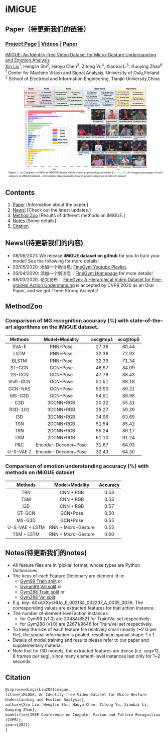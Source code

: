 # iMiGUE

## Paper（待更新我们的链接）
### [Project Page](https://sdolivia.github.io/FineGym/) | [Videos](https://www.youtube.com/playlist?list=PL2wRKCL5yrJRBnIxWhmVr3xLJahdK5DGJ) | [Paper](https://arxiv.org/abs/2004.06704)
[iMiGUE: An Identity-free Video Dataset for Micro-Gesture Understanding and Emotion Analysis](https://sdolivia.github.io/FineGym/) <br>
 [Xin Liu](http://seea.tju.edu.cn/info/1015/2158.htm)<sup>1</sup>,
 Henglin Shi<sup>2</sup>,
 Haoyu Chen<sup>3</sup>,
 Zitong Yu<sup>4</sup>,
 Xiaobai Li<sup>5</sup>,
 Guoying Zhao<sup>6</sup> <br>
 <sup>1</sup> Center for Machine Vision and Signal Analysis, University of Oulu,Finland <br>
 <sup>2</sup> School of Electrical and Information Engineering, Tianjin University,China

<div align="center">
    <img src="pictures/Fig2.png">
</div>

## Contents
1. [Paper](#Paper) [Information about the paper.]
2. [News!](#News!) [Check out the latest updates.]
3. [Method Zoo](#MethodZoo) [Results of different methods on iMiGUE.]
4. [Notes](#Notes) [Some details]
5. [Citation](#Citation)

## News!(待更新我们的内容)
- 08/06/2021: We release **iMiGUE dataset on github** for you to train your model! See the following for more details!
- 03/05/2020: 添加一个新消息: [FineGym Youtube Playlist](https://www.youtube.com/playlist?list=PL2wRKCL5yrJRBnIxWhmVr3xLJahdK5DGJ).
- 26/04/2020: 添加一个新消息：[FineGym Homepage](https://sdolivia.github.io/FineGym/) for more details!
- 88/03/2020: 论文发布： [FineGym: A Hierarchical Video Dataset for Fine-grained Action Understanding](https://openaccess.thecvf.com/content_CVPR_2020/html/Shao_FineGym_A_Hierarchical_Video_Dataset_for_Fine-Grained_Action_Understanding_CVPR_2020_paper.html) is accepted by CVPR 2020 as an Oral Paper, and we got Three Strong Accepts!


## MethodZoo
### Comparison of MG recognition accuracy (%) with state-of-the-art algorithms on the iMiGUE dataset.

<center>
  
| Methods | Model+Modality | acc@top1 | acc@top5 |
| :-----: | :-----: | :------: | :------: |
| SVA-E | RNN+Pose | 27.38 | 60.44 |
| LSTM | RNN+Pose | 32.36 | 72.93 |
| BLSTM | RNN+Pose | 32.39 | 71.34 |
| ST-GCN| GCN+Pose | 46.97 | 84.09 |
| 2S-GCN | GCN+Pose | 47.78 | 88.43 |
| Shift-GCN | GCN+Pose | 51.51 | 88.18 |
| GCN-NAS | GCN+Pose | 53.90 | 89.21 |
| MS-G3D | GCN+Pose | 54.91 | 89.98 |
| C3D | 3DCNN+RGB | 20.32 | 55.31 |
| R3D-101 | 3DCNN+RGB | 25.27 | 59.39 |
| I3D | 3DCNN+RGB | 34.96 | 63.69 |
| TSN | 2DCNN+RGB | 51.54 | 85.42 |
| TRN | 2DCNN+RGB | 55.24 | 89.17 |
| TSM | 2DCNN+RGB | 61.10 | 91.24 |
| P&C | Encoder-Decoder+Pose | 31.67 | 64.93 |
| U-S-VAE Z |Encoder-Decoder+Pose| 32.43 | 64.30 |

</center>

### Comparison of emotion understanding accuracy (%) with methods on iMiGUE dataset

<center>

| Methods | Model+Modality | Accuracy |
| :-----: | :-----: | :------: |
| TRN | CNN + RGB | 0.53 |
| TSM | CNN + RGB | 0.53 |
| I3D | CNN + RGB | 0.57 |
| ST-GCN| GCN+Pose | 0.50 |
| MS-G3D | GCN+Pose | 0.55 |
| U-S-VAE + LSTM | RNN + Micro-Gesture | 0.55 |
| TSM + LSTM | RNN + Micro-Gesture | 0.60 |
</center>


## Notes(待更新我们的notes)
- All feature files are in 'pickle' format, whose types are Python Dictionaries. 
- The keys of each Feature Dictionary are element id in:
	- [Gym99 Train split](https://sdolivia.github.io/FineGym/resources/dataset/gym99_train_element_v1.0.txt) or 
	- [Gymm99 Val split](https://sdolivia.github.io/FineGym/resources/dataset/gym99_val_element.txt) or 
	- [Gym288 Train split](https://sdolivia.github.io/FineGym/resources/dataset/gym288_train_element_v1.0.txt) or 
	- [Gym288 Val split](https://sdolivia.github.io/FineGym/resources/dataset/gym288_val_element.txt). 
- E.g. key: A0xAXXysHUo_E_002184_002237_A_0035_0036; The corresponding values are extracted features for that action instance. 
- The number of element-level action instances:
	- for Gym99 (v1.0) are 20484/8521 for Train/Val set respectively;
	- for Gym288 (v1.0) are 22671/9646 for Train/val set respectively.
- To keep the size of each feature file relatively small (mostly 1~2 G per file), the spatial information is pooled, resulting in spatial shape: 1 x 1.
- Details of model training and results please refer to our paper and supplementary material.
- Note that for I3D models, the extracted features are dense (i.e. seg=12, 8 frames per seg), since many element-level instances last only for 1~2 seconds.

## Citation
```
@inproceedings{Liu2021imigue,
title={iMiGUE: An Identity-free Video Dataset for Micro-Gesture Understanding and Emotion Analysis},
author={Xin Liu, Henglin Shi, Haoyu Chen, Zitong Yu, Xiaobai Li, Guoying Zhao},
booktitle={IEEE Conference on Computer Vision and Pattern Recognition (CVPR)},
year={2021}
}
